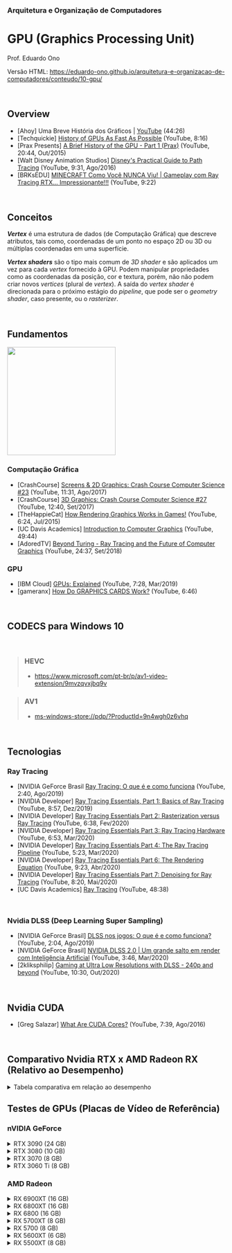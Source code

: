 ### Arquitetura e Organização de Computadores

# GPU (Graphics Processing Unit)

Prof. Eduardo Ono

Versão HTML: https://eduardo-ono.github.io/arquitetura-e-organizacao-de-computadores/conteudo/10-gpu/

<br>

## Overview

* [Ahoy] Uma Breve História dos Gráficos | [YouTube](https://youtu.be/QyjyWUrHsFc) (44:26)
* [Techquickie] [History of GPUs As Fast As Possible](https://www.youtube.com/watch?v=jznazEHJKiY) (YouTube, 8:16)
* [Prax Presents] [A Brief History of the GPU - Part 1 (Prax)](https://www.youtube.com/watch?v=3kv0-S_bHig) (YouTube, 20:44, Out/2015)
* [Walt Disney Animation Studios] [Disney's Practical Guide to Path Tracing](https://www.youtube.com/watch?v=frLwRLS_ZR0) (YouTube, 9:31, Ago/2016)
* [BRKsEDU] [MINECRAFT Como Você NUNCA Viu! | Gameplay com Ray Tracing RTX... Impressionante!!!](https://www.youtube.com/watch?v=43jDNZEHJ5g) (YouTube, 9:22)

<br>

## Conceitos

***Vertex*** é uma estrutura de dados (de Computação Gráfica) que descreve atributos, tais como, coordenadas de um ponto no espaço 2D ou 3D ou múltiplas coordenadas em uma superfície.

***Vertex shaders*** são o tipo mais comum de _3D shader_ e são aplicados um vez para cada _vertex_ fornecido à GPU. Podem manipular propriedades como as coordenadas da posição, cor e textura, porém, não não podem criar novos _vertices_ (plural de _vertex_). A saída do _vertex shader_ é direcionada para o próximo estágio do _pipeline_, que pode ser o _geometry shader_, caso presente, ou o _rasterizer_. 

<br>

## Fundamentos

<img src="./figuras/fluxo-renderizacao.svg" width="250">

### Computação Gráfica

* [CrashCourse] [Screens & 2D Graphics: Crash Course Computer Science #23](https://www.youtube.com/watch?v=7Jr0SFMQ4Rs) (YouTube, 11:31, Ago/2017)
* [CrashCourse] [3D Graphics: Crash Course Computer Science #27](https://www.youtube.com/watch?v=TEAtmCYYKZA) (YouTube, 12:40, Set/2017)
* [TheHappieCat] [How Rendering Graphics Works in Games!](https://www.youtube.com/watch?v=cvcAjgMUPUA) (YouTube, 6:24, Jul/2015)
* [UC Davis Academics] [Introduction to Computer Graphics](https://www.youtube.com/watch?v=01YSK5gIEYQ) (YouTube, 49:44)
* [AdoredTV] [Beyond Turing - Ray Tracing and the Future of Computer Graphics](https://www.youtube.com/watch?v=SrF4k6wJ-do) (YouTube, 24:37, Set/2018)

### GPU

* [IBM Cloud] [GPUs: Explained](https://www.youtube.com/watch?v=LfdK-v0SbGI) (YouTube, 7:28, Mar/2019)
* [gameranx] [How Do GRAPHICS CARDS Work?](https://www.youtube.com/watch?v=ZfnPFNnXqC0) (YouTube, 6:46)

<br>

## CODECS para Windows 10
<br>

> ### HEVC
> * https://www.microsoft.com/pt-br/p/av1-video-extension/9mvzqvxjbq9v

> ### AV1
> * [ms-windows-store://pdp/?ProductId=9n4wgh0z6vhq](ms-windows-store://pdp/?ProductId=9n4wgh0z6vhq)

<br>

## Tecnologias

### Ray Tracing

* [NVIDIA GeForce Brasil [Ray Tracing: O que é e como funciona](https://www.youtube.com/watch?v=k48rfJt55-k) (YouTube, 2:40, Ago/2019)
* [NVIDIA Developer] [Ray Tracing Essentials, Part 1: Basics of Ray Tracing](https://www.youtube.com/watch?v=gBPNO6ruevk) (YouTube, 8:57, Dez/2019)
* [NVIDIA Developer] [Ray Tracing Essentials Part 2: Rasterization versus Ray Tracing](https://www.youtube.com/watch?v=ynCxnR1i0QY) (YouTube, 6:38, Fev/2020)
* [NVIDIA Developer] [Ray Tracing Essentials Part 3: Ray Tracing Hardware](https://www.youtube.com/watch?v=EoQfX1q-VNE) (YouTube, 6:53, Mar/2020)
* [NVIDIA Developer] [Ray Tracing Essentials Part 4: The Ray Tracing Pipeline](https://www.youtube.com/watch?v=LoKUmbvbcRY) (YouTube, 5:23, Mar/2020)
* [NVIDIA Developer] [Ray Tracing Essentials Part 6: The Rendering Equation](https://www.youtube.com/watch?v=AODo_RjJoUA) (YouTube, 9:23, Abr/2020)
* [NVIDIA Developer] [Ray Tracing Essentials Part 7: Denoising for Ray Tracing](https://www.youtube.com/watch?v=6O2B9BZiZjQ) (YouTube, 8:20, Mai/2020)
* [UC Davis Academics] [Ray Tracing](https://www.youtube.com/watch?v=Ahp6LDQnK4Y) (YouTube, 48:38)

<br>

### Nvidia DLSS (Deep Learning Super Sampling)

* [NVIDIA GeForce Brasil] [DLSS nos jogos: O que é e como funciona?](https://www.youtube.com/watch?v=q35pUyWvQ1o) (YouTube, 2:04, Ago/2019)
* [NVIDIA GeForce Brasil] [NVIDIA DLSS 2.0 | Um grande salto em render com Inteligência Artificial](https://www.youtube.com/watch?v=YsLTzGvUU5Y) (YouTube, 3:46, Mar/2020)
* [2kliksphilip] [Gaming at Ultra Low Resolutions with DLSS - 240p and beyond](https://www.youtube.com/watch?v=_gQ202CFKzA) (YouTube, 10:30, Out/2020)

<br>

## Nvidia CUDA

* [Greg Salazar] [What Are CUDA Cores?](https://www.youtube.com/watch?v=JFhG9UntZs4) (YouTube, 7:39, Ago/2016)

<br>

## Comparativo Nvidia RTX x AMD Radeon RX (Relativo ao Desempenho)

<details>
    <summary>Tabela comparativa em relação ao desempenho</summary>

Target      | nVIDIA RTX 2000 (2018) | AMD Radeon RX        | nVIDIA RTX 3000 (2020) | AMD Radeon RX 6000 (2020) |
---         | ---                    | ---                  | ---                    |  ---                 |
xxx         | 12 nm                  | 7 nm (TSMC)          | 8 nm (Samsung)         | 7 nm (TSMC)          |
---         | ---                    | ---                  | ---                    | ---                  |
---         | GTX 1650 (4 GB)        | ---                  | ---                    | ---                  |
---         | GTX 1650 Super         | RX 5500XT (4 GB)     | ---                    | ---                  |
---         | GTX 1650 Ti            | ---                  | ---                    | ---                  |
FullHD 60Hz | GTX 1660               | ---                  | ---                    | ---                  |
---         | GTX 1660 Super         | ---                  | ---                    | ---                  |
---         | GTX 1660 Ti            | ---                  | ---                    | ---                  |
---         | RTX 2060 (6 GB)        | RX 5600XT (6 GB)     | 3050     (4 GB)        | ---                  |
---         | RTX 2060 Super         | RX 5700   (8 GB)     | 3050 Ti  (6 GB)        | ---                  |
2.5k 60Hz   | RTX 2070 (8 GB)        | RX 5700XT (8 GB)     | 3060    (12 GB)   $329 | ---                  |
---         | RTX 2070 Super         | ---                  | ---                    | ---                  |
---         | RTX 2080               | ---                  | ---                    |                      |
---         | RTX 2080 Super         | ---                  | 3060 Ti  (8 GB)   $399 | 6700   (12 GB)       |
4k 60Hz     | RTX 2080 Ti (11 GB)    | ---                  | 3070     (8 GB)   $499 | 6700XT (12 GB)       |
---         | ---                    | ---                  | 3070 Ti     (?)        | 6800   (16 GB)  $579 |
---         | ---                    | ---                  | 3080    (10 GB)   $699 | 6800XT (16 GB)  $649 |
---         | ---                    | ---                  | 3080 Ti     (?)        |                      |
---         | ---                    | ---                  | 3090    (24 GB) $1,500 | 6900XT (16 GB)  $999 |

</details>

## Testes de GPUs (Placas de Vídeo de Referência)

### nVIDIA GeForce

<details>
    <summary>RTX 3090 (24 GB)</summary>

* [Adrenaline] []()

</details>

<details>
    <summary>RTX 3080 (10 GB)</summary>

* [Adrenaline] []()

</details>

<details>
    <summary>RTX 3070 (8 GB)</summary>

* [Adrenaline] [Gameplay Com RTX 3070! Mandamos Ver em 4k, Ray Tracing, Ultra](https://www.youtube.com/watch?v=vN0-g0eJDv8) (YouTube, 45:45, Out/2020)
* [Chipart] [Adeus RTX 2080ti!! Bem Vinda RTX 3070!!](https://www.youtube.com/watch?v=MXWF_XHTfhM) (YouTube, 16:53, Out/2020)

</details>

<details>
    <summary>RTX 3060 Ti (8 GB)</summary>

* [Peperaio Hardware] [RTX 3060 Ti chegou, mais rápida que RTX 2080 Super, por menos! Review, construção e comparativos!](https://www.youtube.com/watch?v=fOT1SfdWvlY) (YouTube, 14:49, Dez/2020)
* [Adrenaline] [RTX 3060 Ti em ação! Testamos a placa que promete ficar na frente da RTX 2080 Super!](https://www.youtube.com/watch?v=-klOeuoZMIw&feature=emb_logo) (YouTube, 24:51, Dez/2020)

</details>

### AMD Radeon

<details>
    <summary>RX 6900XT (16 GB)</summary>

* [Adrenaline] []()

</details>

<details>
    <summary>RX 6800XT (16 GB)</summary>

* [Adrenaline] []()
* [Peperaio Hardware] [Review AMD RX 6800 XT 16GB – A concorrente da RTX 3080 chegou na disputa, com RayTracing, por menos!](https://www.youtube.com/watch?v=C_1skZq-W-o) (YouTube, 18:45, Nov/2020)

</details>

<details>
    <summary>RX 6800 (16 GB)</summary>

* [Adrenaline] []()

</details>

<details>
    <summary>RX 5700XT (8 GB)</summary>

* [Peperaio Hardware] [Impressões e Opiniões sobre a AMD Navi RX 5700XT - Valeu a pena?](https://www.youtube.com/watch?v=C4bntNTKmQg) (YouYube, 21:32, Set/2019)
* [Lock Gamer Hardware] [RX 5700XT vs RTX 2070 Super: Qual a MELHOR escolha? CONSUMO, PREÇO, TEMPERATURA e GAMES lado a lado](https://www.youtube.com/watch?v=d5w_1TbhcyM) (YouTube, 14:46, Out/2019)

</details>

<details>
    <summary>RX 5700 (8 GB)</summary>

* [Adrenaline] [Gameplay com Radeon RX 5700! Jogamos em 2,5K e 4K e testamos 5 games!](https://www.youtube.com/watch?v=g27JA9jGaWA) (YouTube, 27:19, Jul/2019)

</details>

<details>
    <summary>RX 5600XT (6 GB)</summary>

* [Peperaio Hardware] [Impressões e Opiniões sobre a RX 5600 XT - Vale a pena? Comparativo em 11 jogos (1080p & 1440p)](https://www.youtube.com/watch?v=ACqr-rXgcCM) (YouTube, 19:40, Abr/2020)

</details>

<details>
    <summary>RX 5500XT (8 GB)</summary>

* [Adrenaline] [Radeon RX 5500 XT em gameplay! Vamos testar a versão mais modesta do chip Navi da AMD!](https://www.youtube.com/watch?v=kIZadUTqWfM) (YouTube, 23:35, Dez/2019)
* [Peperaio Hardware] [GTX 1650 Super vs RX 5500XT (+ 11 placas) / Teste em 16 jogos 1080p / Qual a melhor opção em 2020?](https://www.youtube.com/watch?v=Dgt0fS7GDJo) (YouTube, 34:01, Jan/2020)

</details>

<br>
